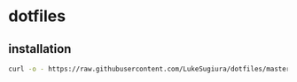 # dotfiles

## installation
```sh
curl -o - https://raw.githubusercontent.com/LukeSugiura/dotfiles/master/install | sh
```
